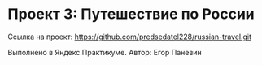 # Проект 3: Путешествие по России

Ссылка на проект: https://github.com/predsedatel228/russian-travel.git

Выполнено в Яндекс.Практикуме.
Автор: Егор Паневин
